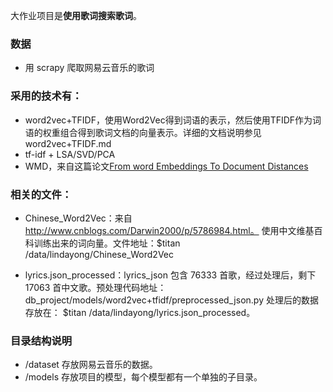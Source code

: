 大作业项目是**使用歌词搜索歌词**。

### 数据
- 用 scrapy 爬取网易云音乐的歌词

### 采用的技术有：
- word2vec+TFIDF，使用Word2Vec得到词语的表示，然后使用TFIDF作为词语的权重组合得到歌词文档的向量表示。详细的文档说明参见 word2vec+TFIDF.md
- tf-idf + LSA/SVD/PCA
- WMD，来自这篇论文[From word Embeddings To Document Distances](jmlr.org/proceedings/papers/v37/kusnerb15.pdf)

### 相关的文件：

- Chinese_Word2Vec：来自 http://www.cnblogs.com/Darwin2000/p/5786984.html。 使用中文维基百科训练出来的词向量。文件地址：$titan /data/lindayong/Chinese_Word2Vec

- lyrics.json_processed：lyrics_json 包含 76333 首歌，经过处理后，剩下 17063 首中文歌。预处理代码地址：db_project/models/word2vec+tfidf/preprocessed_json.py  处理后的数据存放在： $titan /data/lindayong/lyrics.json_processed。 

### 目录结构说明

- /dataset 存放网易云音乐的数据。
- /models 存放项目的模型，每个模型都有一个单独的子目录。
